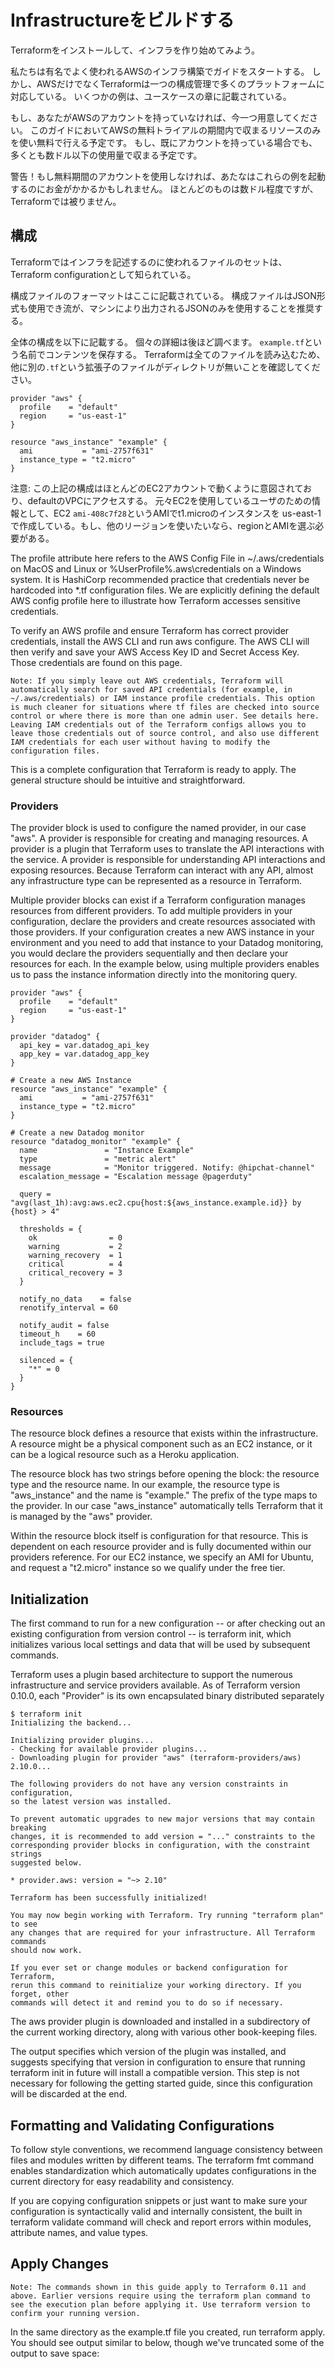 # Infrastructureをビルドする
Terraformをインストールして、インフラを作り始めてみよう。

私たちは有名でよく使われるAWSのインフラ構築でガイドをスタートする。
しかし、AWSだけでなくTerraformは一つの構成管理で多くのプラットフォームに対応している。
いくつかの例は、ユースケースの章に記載されている。

もし、あなたがAWSのアカウントを持っていなければ、今一つ用意してください。
このガイドにおいてAWSの無料トライアルの期間内で収まるリソースのみを使い無料で行える予定です。
もし、既にアカウントを持っている場合でも、多くとも数ドル以下の使用量で収まる予定です。

  警告！もし無料期間のアカウントを使用しなければ、あたなはこれらの例を起動するのにお金がかかるかもしれません。
  ほとんどのものは数ドル程度ですが、Terraformでは被りません。

## 構成
Terraformではインフラを記述するのに使われるファイルのセットは、
Terraform configurationとして知られている。

構成ファイルのフォーマットはここに記載されている。
構成ファイルはJSON形式も使用でき流が、マシンにより出力されるJSONのみを使用することを推奨する。

全体の構成を以下に記載する。
個々の詳細は後ほど調べます。
`example.tf`という名前でコンテンツを保存する。
Terraformは全てのファイルを読み込むため、他に別の`.tf`という拡張子のファイルがディレクトリが無いことを確認してください。

```
provider "aws" {
  profile    = "default"
  region     = "us-east-1"
}

resource "aws_instance" "example" {
  ami           = "ami-2757f631"
  instance_type = "t2.micro"
}
```

  注意: この上記の構成はほとんどのEC2アカウントで動くように意図されており、defaultのVPCにアクセスする。
  元々EC2を使用しているユーザのための情報として、EC2 `ami-408c7f28`というAMIでt1.microのインスタンスを
  us-east-1で作成している。もし、他のリージョンを使いたいなら、regionとAMIを選ぶ必要がある。



The profile attribute here refers to the AWS Config File in ~/.aws/credentials on MacOS and Linux or %UserProfile%\.aws\credentials on a Windows system. It is HashiCorp recommended practice that credentials never be hardcoded into *.tf configuration files. We are explicitly defining the default AWS config profile here to illustrate how Terraform accesses sensitive credentials.

To verify an AWS profile and ensure Terraform has correct provider credentials, install the AWS CLI and run aws configure. The AWS CLI will then verify and save your AWS Access Key ID and Secret Access Key. Those credentials are found on this page.

    Note: If you simply leave out AWS credentials, Terraform will automatically search for saved API credentials (for example, in ~/.aws/credentials) or IAM instance profile credentials. This option is much cleaner for situations where tf files are checked into source control or where there is more than one admin user. See details here. Leaving IAM credentials out of the Terraform configs allows you to leave those credentials out of source control, and also use different IAM credentials for each user without having to modify the configuration files.

This is a complete configuration that Terraform is ready to apply. The general structure should be intuitive and straightforward.

### Providers
The provider block is used to configure the named provider, in our case "aws". A provider is responsible for creating and managing resources. A provider is a plugin that Terraform uses to translate the API interactions with the service. A provider is responsible for understanding API interactions and exposing resources. Because Terraform can interact with any API, almost any infrastructure type can be represented as a resource in Terraform.

Multiple provider blocks can exist if a Terraform configuration manages resources from different providers. To add multiple providers in your configuration, declare the providers and create resources associated with those providers. If your configuration creates a new AWS instance in your environment and you need to add that instance to your Datadog monitoring, you would declare the providers sequentially and then declare your resources for each. In the example below, using multiple providers enables us to pass the instance information directly into the monitoring query.

```
provider "aws" {
  profile    = "default"
  region     = "us-east-1"
}

provider "datadog" {
  api_key = var.datadog_api_key
  app_key = var.datadog_app_key
}

# Create a new AWS Instance
resource "aws_instance" "example" {
  ami           = "ami-2757f631"
  instance_type = "t2.micro"
}

# Create a new Datadog monitor
resource "datadog_monitor" "example" {
  name               = "Instance Example"
  type               = "metric alert"
  message            = "Monitor triggered. Notify: @hipchat-channel"
  escalation_message = "Escalation message @pagerduty"

  query = "avg(last_1h):avg:aws.ec2.cpu{host:${aws_instance.example.id}} by {host} > 4"

  thresholds = {
    ok                = 0
    warning           = 2
    warning_recovery  = 1
    critical          = 4
    critical_recovery = 3
  }

  notify_no_data    = false
  renotify_interval = 60

  notify_audit = false
  timeout_h    = 60
  include_tags = true

  silenced = {
    "*" = 0
  }
}
```

### Resources
The resource block defines a resource that exists within the infrastructure. A resource might be a physical component such as an EC2 instance, or it can be a logical resource such as a Heroku application.

The resource block has two strings before opening the block: the resource type and the resource name. In our example, the resource type is "aws_instance" and the name is "example." The prefix of the type maps to the provider. In our case "aws_instance" automatically tells Terraform that it is managed by the "aws" provider.

Within the resource block itself is configuration for that resource. This is dependent on each resource provider and is fully documented within our providers reference. For our EC2 instance, we specify an AMI for Ubuntu, and request a "t2.micro" instance so we qualify under the free tier.

## Initialization
The first command to run for a new configuration -- or after checking out an existing configuration from version control -- is terraform init, which initializes various local settings and data that will be used by subsequent commands.

Terraform uses a plugin based architecture to support the numerous infrastructure and service providers available. As of Terraform version 0.10.0, each "Provider" is its own encapsulated binary distributed separately 
```
$ terraform init
Initializing the backend...

Initializing provider plugins...
- Checking for available provider plugins...
- Downloading plugin for provider "aws" (terraform-providers/aws) 2.10.0...

The following providers do not have any version constraints in configuration,
so the latest version was installed.

To prevent automatic upgrades to new major versions that may contain breaking
changes, it is recommended to add version = "..." constraints to the
corresponding provider blocks in configuration, with the constraint strings
suggested below.

* provider.aws: version = "~> 2.10"

Terraform has been successfully initialized!

You may now begin working with Terraform. Try running "terraform plan" to see
any changes that are required for your infrastructure. All Terraform commands
should now work.

If you ever set or change modules or backend configuration for Terraform,
rerun this command to reinitialize your working directory. If you forget, other
commands will detect it and remind you to do so if necessary.
```
The aws provider plugin is downloaded and installed in a subdirectory of the current working directory, along with various other book-keeping files.

The output specifies which version of the plugin was installed, and suggests specifying that version in configuration to ensure that running terraform init in future will install a compatible version. This step is not necessary for following the getting started guide, since this configuration will be discarded at the end.

## Formatting and Validating Configurations
To follow style conventions, we recommend language consistency between files and modules written by different teams. The terraform fmt command enables standardization which automatically updates configurations in the current directory for easy readability and consistency.

If you are copying configuration snippets or just want to make sure your configuration is syntactically valid and internally consistent, the built in terraform validate command will check and report errors within modules, attribute names, and value types.

## Apply Changes

    Note: The commands shown in this guide apply to Terraform 0.11 and above. Earlier versions require using the terraform plan command to see the execution plan before applying it. Use terraform version to confirm your running version.

In the same directory as the example.tf file you created, run terraform apply. You should see output similar to below, though we've truncated some of the output to save space:

